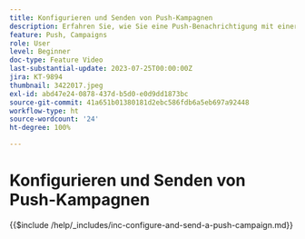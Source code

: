 ```yaml
---
title: Konfigurieren und Senden von Push-Kampagnen
description: Erfahren Sie, wie Sie eine Push-Benachrichtigung mit einer Kampagne konfigurieren und senden.
feature: Push, Campaigns
role: User
level: Beginner
doc-type: Feature Video
last-substantial-update: 2023-07-25T00:00:00Z
jira: KT-9894
thumbnail: 3422017.jpeg
exl-id: abd47e24-0878-437d-b5d0-e0d9dd1873bc
source-git-commit: 41a651b01380181d2ebc586fdb6a5eb697a92448
workflow-type: ht
source-wordcount: '24'
ht-degree: 100%

---
```


# Konfigurieren und Senden von Push-Kampagnen

{{$include /help/_includes/inc-configure-and-send-a-push-campaign.md}}
